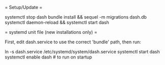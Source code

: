= Setup/Update =

systemctl stop dash
bundle install && sequel -m migrations dash.db
systemctl daemon-reload && systemctl start dash

= systemd unit file (new installations only) =

First, edit dash.service to use the correct 'bundle' path, then run:

ln -s dash.service /etc/systemd/system/dash.service
systemctl start dash
systemctl enable dash # to run on startup

